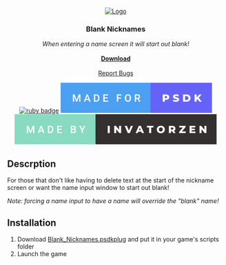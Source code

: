 <!-- PROJECT LOGO -->
<br />
<div align="center">
  <a href="https://github.com/invatorzen/PSDKPlugins">
    <img src="https://i.imgur.com/Q3LOc4v.png" alt="Logo" width="240" height="240">
  </a>

  <h3 align="center">Blank Nicknames</h3>

  <p align="center">
    <i>When entering a name screen it will start out blank!</i>
    <br /> <br />
    <a href="https://github.com/invatorzen/Invatorzens_PSDKPlugins/raw/refs/heads/main/plugins/Blank_Nicknames/BlankNicknames.psdkplug"><strong>Download</strong></a>
    <br />
    <br />
    <a href="https://github.com/invatorzen/InvatorzenPSDKPlugins/issues">Report Bugs</a>
      
  [![ruby badge](https://forthebadge.com/images/badges/made-with-ruby.svg)](https://forthebadge.com)
  [![psdk badge](/svgs/made_for_psdk.svg)](https://gitlab.com/pokemonsdk/pokemonsdk)
  [![invatorzen badge](/svgs/made_by_invatorzen.svg)](https://github.com/invatorzen/Invatorzens_PSDKPlugins/tree/main)
  </p>
</div>

## Descrption
For those that don't like having to delete text at the start of the nickname screen or want the name input window to start out blank!<br>

*Note: forcing a name input to have a name will override the "blank" name!*

## Installation
<ol>
  <li>Download <a href="https://github.com/invatorzen/Invatorzens_PSDKPlugins/raw/refs/heads/main/plugins/Blank_Nicknames/BlankNicknames.psdkplug">Blank_Nicknames.psdkplug</a> and put it in your game's scripts folder</li>
  <li>Launch the game</li>
</ol>